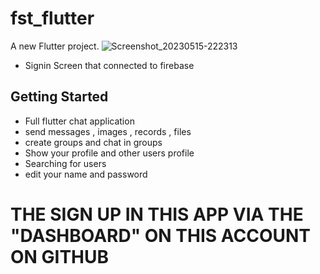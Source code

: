 # fst_flutter

A new Flutter project.
![Screenshot_20230515-222313](https://github.com/youssef235/Chat-application/assets/55225729/b0917110-6fac-450d-9e92-0e208f05a65b)
- Signin Screen that connected to firebase

## Getting Started

- Full flutter chat application
- send messages , images ,  records , files
- create groups and chat in groups
- Show your profile and other users profile
- Searching for users
- edit your name and password

#    THE SIGN UP IN THIS APP VIA THE "DASHBOARD" ON THIS ACCOUNT ON GITHUB  #                                                         

